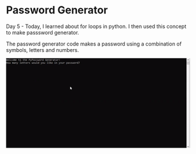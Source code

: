 # Password Generator

Day 5 - Today, I learned about for loops in python. I then used this concept to make passsword generator.

The password generator code makes a password using a combination of symbols, letters and numbers.

![](password_generator.gif)
